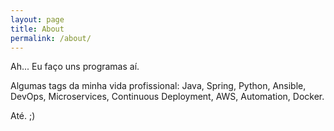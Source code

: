 ```yaml
---
layout: page
title: About
permalink: /about/
---
```


Ah...
Eu faço uns programas aí.

Algumas tags da minha vida profissional: Java, Spring, Python, Ansible, DevOps, Microservices, Continuous Deployment, AWS, Automation, Docker.

Até. ;)
